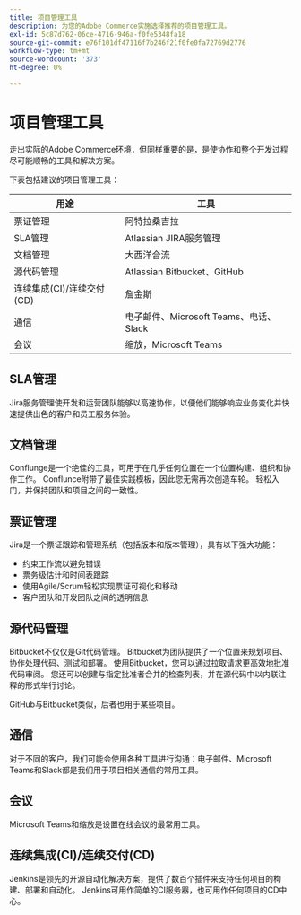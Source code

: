```yaml
---
title: 项目管理工具
description: 为您的Adobe Commerce实施选择推荐的项目管理工具。
exl-id: 5c87d762-06ce-4716-946a-f0fe5348fa18
source-git-commit: e76f101df47116f7b246f21f0fe0fa72769d2776
workflow-type: tm+mt
source-wordcount: '373'
ht-degree: 0%

---
```


# 项目管理工具

走出实际的Adobe Commerce环境，但同样重要的是，是使协作和整个开发过程尽可能顺畅的工具和解决方案。

下表包括建议的项目管理工具：

| 用途 | 工具 |
|------------------------------------------------------|--------------------------------------|
| 票证管理 | 阿特拉桑吉拉 |
| SLA管理 | Atlassian JIRA服务管理 |
| 文档管理 | 大西洋合流 |
| 源代码管理 | Atlassian Bitbucket、GitHub |
| 连续集成(CI)/连续交付(CD) | 詹金斯 |
| 通信 | 电子邮件、Microsoft Teams、电话、Slack |
| 会议 | 缩放，Microsoft Teams |

## SLA管理

Jira服务管理使开发和运营团队能够以高速协作，以便他们能够响应业务变化并快速提供出色的客户和员工服务体验。

## 文档管理

Conflunge是一个绝佳的工具，可用于在几乎任何位置在一个位置构建、组织和协作工作。 Conflunce附带了最佳实践模板，因此您无需再次创造车轮。 轻松入门，并保持团队和项目之间的一致性。

## 票证管理

Jira是一个票证跟踪和管理系统（包括版本和版本管理），具有以下强大功能：

- 约束工作流以避免错误
- 票务级估计和时间表跟踪
- 使用Agile/Scrum轻松实现票证可视化和移动
- 客户团队和开发团队之间的透明信息

## 源代码管理

Bitbucket不仅仅是Git代码管理。 Bitbucket为团队提供了一个位置来规划项目、协作处理代码、测试和部署。 使用Bitbucket，您可以通过拉取请求更高效地批准代码审阅。 您还可以创建与指定批准者合并的检查列表，并在源代码中以内联注释的形式举行讨论。

GitHub与Bitbucket类似，后者也用于某些项目。

## 通信

对于不同的客户，我们可能会使用各种工具进行沟通：电子邮件、Microsoft Teams和Slack都是我们用于项目相关通信的常用工具。

## 会议

Microsoft Teams和缩放是设置在线会议的最常用工具。

## 连续集成(CI)/连续交付(CD)

Jenkins是领先的开源自动化解决方案，提供了数百个插件来支持任何项目的构建、部署和自动化。 Jenkins可用作简单的CI服务器，也可用作任何项目的CD中心。
